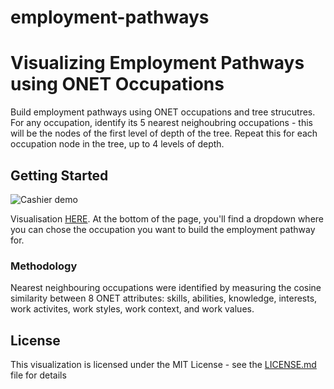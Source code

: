# employment-pathways

# Visualizing Employment Pathways using ONET Occupations

Build employment pathways using ONET occupations and tree strucutres. For any occupation, identify its 5 nearest neighoubring occupations - this will be the nodes of the first level of depth of the tree. Repeat this for each occupation node in the tree, up to 4 levels of depth. 

## Getting Started

![Cashier demo](epp-cashier.gif)

Visualisation [HERE](https://uamarasinghe.github.io/employment-pathways.github.io/). At the bottom of the page, you'll find a dropdown where you can chose the occupation you want to build the employment pathway for. 

### Methodology

Nearest neighbouring occupations were identified by measuring the cosine similarity between 8 ONET attributes: skills, abilities, knowledge, interests, work activites, work styles, work context, and work values. 

## License

This visualization is licensed under the MIT License - see the [LICENSE.md](LICENSE.md) file for details


